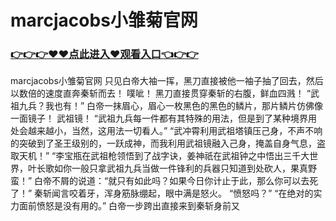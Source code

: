 # marcjacobs小雏菊官网

### <a href="https://github.com/haivs/yaos/issues/1">👉👉👉♥♥点此进入♥观看入口👈👉👉</a>

marcjacobs小雏菊官网
只见白帝大袖一挥，黑刀直接被他一袖子抽了回去，然后以数倍的速度直奔秦斩而去！
    噗呲！
    黑刀直接贯穿秦斩的右腹，鲜血四溅！
    “武祖九兵？我也有！”
    白帝一抹眉心，眉心一枚黑色的黑色的鳞片，那片鳞片仿佛像一面镜子！
    武祖镜！
    “武祖九兵每一件都有其特殊的用法，但是到了某种境界用处会越来越小，当然，这用法一切看人。”
    “武冲霄利用武祖塔镇压己身，不声不响的突破到了圣王级别的，一跃成神，而我利用武祖镜融入己身，掩盖自身气息，盗取天机！”
    “李宝瓶在武祖枪领悟到了战字诀，姜神祇在武祖钟之中悟出三千大世界，叶长歌如你一般只拿武祖九兵当做一件锋利的兵器只知道到处砍人，果真野蛮！”
    白帝不屑的说道：“就只有如此吗？如果今日你计止于此，那么你可以去死了！”
    秦斩闻言咬着牙，浑身筋脉绷起，眼中满是怒火。
    “愤怒吗？”
    “在绝对的实力面前愤怒是没有用的。”
    白帝一步跨出直接来到秦斩身前又
